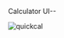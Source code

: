 Calculator UI--

![quickcal](https://github.com/user-attachments/assets/42c13eb7-43e8-4085-98dc-e2419951b558)
